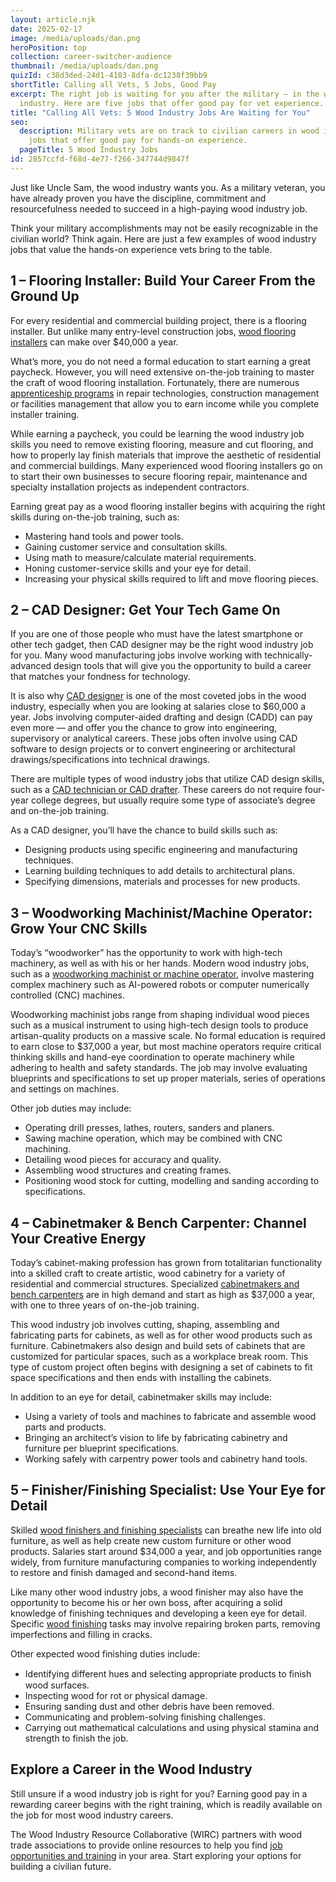 ```yaml
---
layout: article.njk
date: 2025-02-17
image: /media/uploads/dan.png
heroPosition: top
collection: career-switcher-audience
thumbnail: /media/uploads/dan.png
quizId: c38d3ded-24d1-4103-8dfa-dc1238f39bb9
shortTitle: Calling all Vets, 5 Jobs, Good Pay
excerpt: The right job is waiting for you after the military — in the wood
  industry. Here are five jobs that offer good pay for vet experience.
title: "Calling All Vets: 5 Wood Industry Jobs Are Waiting for You"
seo:
  description: Military vets are on track to civilian careers in wood industry
    jobs that offer good pay for hands-on experience.
  pageTitle: 5 Wood Industry Jobs
id: 2857ccfd-f68d-4e77-f266-347744d9847f
---
```

Just like Uncle Sam, the wood industry wants you. As a military veteran, you have already proven you have the discipline, commitment and resourcefulness needed to succeed in a high-paying wood industry job.

Think your military accomplishments may not be easily recognizable in the civilian world? Think again. Here are just a few examples of wood industry jobs that value the hands-on experience vets bring to the table.

<div class="quiz-container">
    <div id="quiz"></div>
</div>

## 1 – Flooring Installer: Build Your Career From the Ground Up

For every residential and commercial building project, there is a flooring installer. But unlike many entry-level construction jobs, [wood flooring installers](https://youwood.com/careers/) can make over $40,000 a year.

What’s more, you do not need a formal education to start earning a great paycheck. However, you will need extensive on-the-job training to master the craft of wood flooring installation. Fortunately, there are numerous [apprenticeship programs](https://www.ziprecruiter.com/Career/Flooring-Installer/What-Is-How-to-Become) in repair technologies, construction management or facilities management that allow you to earn income while you complete installer training. 

While earning a paycheck, you could be learning the wood industry job skills you need to remove existing flooring, measure and cut flooring, and how to properly lay finish materials that improve the aesthetic of residential and commercial buildings. Many experienced wood flooring installers go on to start their own businesses to secure flooring repair, maintenance and specialty installation projects as independent contractors.

Earning great pay as a wood flooring installer begins with acquiring the right skills during on-the-job training, such as:

* Mastering hand tools and power tools.
* Gaining customer service and consultation skills.
* Using math to measure/calculate material requirements.
* Honing customer-service skills and your eye for detail.
* Increasing your physical skills required to lift and move flooring pieces.

## 2 – CAD Designer: Get Your Tech Game On

If you are one of those people who must have the latest smartphone or other tech gadget, then CAD designer may be the right wood industry job for you. Many wood manufacturing jobs involve working with technically-advanced design tools that will give you the opportunity to build a career that matches your fondness for technology.

It is also why [CAD designer](https://youwood.com/careers/) is one of the most coveted jobs in the wood industry, especially when you are looking at salaries close to $60,000 a year. Jobs involving computer-aided drafting and design (CADD) can pay even more — and offer you the chance to grow into engineering, supervisory or analytical careers. These jobs often involve using CAD software to design projects or to convert engineering or architectural drawings/specifications into technical drawings.

There are multiple types of wood industry jobs that utilize CAD design skills, such as a [CAD technician or CAD drafter](https://www.solidprofessor.com/blog/launch-your-cad-career-without-a-degree/). These careers do not require four-year college degrees, but usually require some type of associate’s degree and on-the-job training.

As a CAD designer, you’ll have the chance to build skills such as:

* Designing products using specific engineering and manufacturing techniques. 
* Learning building techniques to add details to architectural plans.
* Specifying dimensions, materials and processes for new products.

## 3 – Woodworking Machinist/Machine Operator: Grow Your CNC Skills

Today’s “woodworker” has the opportunity to work with high-tech machinery, as well as with his or her hands. Modern wood industry jobs, such as a [woodworking machinist or machine operator](https://youwood.com/careers/), involve mastering complex machinery such as AI-powered robots or computer numerically controlled (CNC) machines.

Woodworking machinist jobs range from shaping individual wood pieces such as a musical instrument to using high-tech design tools to produce artisan-quality products on a massive scale. No formal education is required to earn close to $37,000 a year, but most machine operators require critical thinking skills and hand-eye coordination to operate machinery while adhering to health and safety standards. The job may involve evaluating blueprints and specifications to set up proper materials, series of operations and settings on machines.

Other job duties may include:

* Operating drill presses, lathes, routers, sanders and planers.
* Sawing machine operation, which may be combined with CNC machining.
* Detailing wood pieces for accuracy and quality.
* Assembling wood structures and creating frames.
* Positioning wood stock for cutting, modelling and sanding according to specifications.

## 4 – Cabinetmaker & Bench Carpenter: Channel Your Creative Energy

Today’s cabinet-making profession has grown from totalitarian functionality into a skilled craft to create artistic, wood cabinetry for a variety of residential and commercial structures. Specialized [cabinetmakers and bench carpenters](https://youwood.com/careers/) are in high demand and start as high as $37,000 a year, with one to three years of on-the-job training.

This wood industry job involves cutting, shaping, assembling and fabricating parts for cabinets, as well as for other wood products such as furniture. Cabinetmakers also design and build sets of cabinets that are customized for particular spaces, such as a workplace break room. This type of custom project often begins with designing a set of cabinets to fit space specifications and then ends with installing the cabinets.

In addition to an eye for detail, cabinetmaker skills may include:

* Using a variety of tools and machines to fabricate and assemble wood parts and products.
* Bringing an architect’s vision to life by fabricating cabinetry and furniture per blueprint specifications.
* Working safely with carpentry power tools and cabinetry hand tools.

## 5 – Finisher/Finishing Specialist: Use Your Eye for Detail

Skilled [wood finishers and finishing specialists](https://youwood.com/careers/) can breathe new life into old furniture, as well as help create new custom furniture or other wood products. Salaries start around $34,000 a year, and job opportunities range widely, from furniture manufacturing companies to working independently to restore and finish damaged and second-hand items.

Like many other wood industry jobs, a wood finisher may also have the opportunity to become his or her own boss, after acquiring a solid knowledge of finishing techniques and developing a keen eye for detail. Specific [wood finishing](https://www.betterteam.com/wood-finisher-job-description) tasks may involve repairing broken parts, removing imperfections and filling in cracks. 

Other expected wood finishing duties include:

* Identifying different hues and selecting appropriate products to ﬁnish wood surfaces.
* Inspecting wood for rot or physical damage.
* Ensuring sanding dust and other debris have been removed. 
* Communicating and problem-solving finishing challenges.
* Carrying out mathematical calculations and using physical stamina and strength to finish the job.

## Explore a Career in the Wood Industry

Still unsure if a wood industry job is right for you? Earning good pay in a rewarding career begins with the right training, which is readily available on the job for most wood industry careers.

The Wood Industry Resource Collaborative (WIRC) partners with wood trade associations to provide online resources to help you find [job opportunities and training](https://youwood.com/get-started/) in your area. Start exploring your options for building a civilian future.